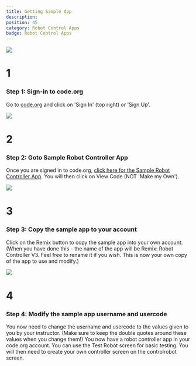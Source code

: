```yaml
---
title: Getting Sample App
description: 
position: 45
category: Robot Control Apps
badge: Robot Control Apps
---
```


<div class="container bg-gray-200 mx-auto w-full">
<div class="relative wrap overflow-hidden p-10">
    <div class="border-2-2 absolute border-opacity-20 border-gray-700 border h-full" style="left: 50%"></div>
    <!-- left timeline -->
    <div class="mb-8 flex justify-between flex-row-reverse items-center w-full left-timeline">
    <div class="order-1 w-5/12 rounded-lg">
        <img src="/robotics/robotcontroller/rc-step1.png" class="w-full" />
    </div>
    <div class="z-20 flex items-center order-1 bg-gray-500 shadow-xl w-16 h-16 rounded-full">
        <h1 class="mx-auto pt-8 text-white font-semibold text-lg">1</h1>
    </div>
    <div class="order-1 bg-red-400 rounded-lg shadow-xl w-5/12 px-6 py-4">
        <h3 class="mb-3 font-bold text-white text-xl">Step 1: Sign-in to code.org</h3>
        <p class="text-sm font-medium leading-snug tracking-wide text-white text-opacity-100">
            Go to <a href="http://code.org">code.org</a> and click on 'Sign In' (top right) or 'Sign Up'.
        </p>
    </div>
    </div>
    <!-- right timeline -->
    <div class="mb-8 flex justify-between items-center w-full right-timeline">
    <div class="order-1 w-5/12 rounded-lg">
        <img src="/robotics/robotcontroller/rc-step2.png" class="w-full" />
    </div>
    <div class="z-20 flex items-center order-1 bg-gray-500 shadow-xl w-16 h-16 rounded-full">
        <h1 class="mx-auto pt-8 font-semibold text-lg text-white">2</h1>
    </div>
    <div class="order-1 bg-gray-400 rounded-lg shadow-xl w-5/12 px-6 py-4">
        <h3 class="mb-3 font-bold text-gray-800 text-xl">Step 2: Goto Sample Robot Controller App</h3>
        <p class="text-sm leading-snug tracking-wide text-gray-900 text-opacity-100">
            Once you are signed in to code.org, <a href="https://studio.code.org/projects/applab/xXKNufCiCEA7kgv-zuJmH_L3iFTKDHniD_-4sTU5Blc" target="newWindow">click here for the Sample Robot Controller App</a>. You will then click on <span class="font-bold">View Code</span> (NOT 'Make my Own').
        </p>
    </div>
    </div>
    <!-- left timeline -->
    <div class="mb-8 flex justify-between flex-row-reverse items-center w-full left-timeline">
    <div class="order-1 w-5/12 rounded-lg">
        <img src="/robotics/robotcontroller/rc-step3.png" class="w-full" />
    </div>
    <div class="z-20 flex items-center order-1 bg-gray-500 shadow-xl w-16 h-16 rounded-full">
        <h1 class="mx-auto pt-8 font-semibold text-lg text-white">3</h1>
    </div>
    <div class="order-1 bg-red-400 rounded-lg shadow-xl w-5/12 px-6 py-4">
        <h3 class="mb-3 font-bold text-white text-xl">Step 3: Copy the sample app to your account</h3>
        <p class="text-sm font-medium leading-snug tracking-wide text-white text-opacity-100">
            Click on the <span class="font-bold">Remix</span> button to copy the sample app into your own account. (When you have done this - the name of the app will be <span class="italic">Remix: Robot Controller V3</span>. Feel free to rename it if you wish. This is now your own copy of the app to use and modify.)
        </p>
    </div>
    </div>
    <!-- right timeline -->
    <div class="mb-8 flex justify-between items-center w-full right-timeline">
    <div class="order-1 w-5/12 rounded-lg">
        <img src="/robotics/robotcontroller/rc-step4.png" class="w-full" />
    </div>
    <div class="z-20 flex items-center order-1 bg-gray-500 shadow-xl w-16 h-16 rounded-full">
        <h1 class="mx-auto pt-8 font-semibold text-lg text-white">4</h1>
    </div>
    <div class="order-1 bg-gray-400 rounded-lg shadow-xl w-5/12 px-6 py-4">
        <h3 class="mb-3 font-bold text-gray-800 text-xl">Step 4: Modify the sample app username and usercode</h3>
        <p class="text-sm leading-snug tracking-wide text-gray-900 text-opacity-100">
            You now need to change the username and usercode to the values given to you by your instructor. (Make sure to keep the double quotes around these values when you change them!) You now have a robot controller app in your code.org account. You can use the Test Robot screen for basic testing. You will then need to create your own controller screen on the controlrobot screen.
        </p>
    </div>
    </div>
</div>
</div>